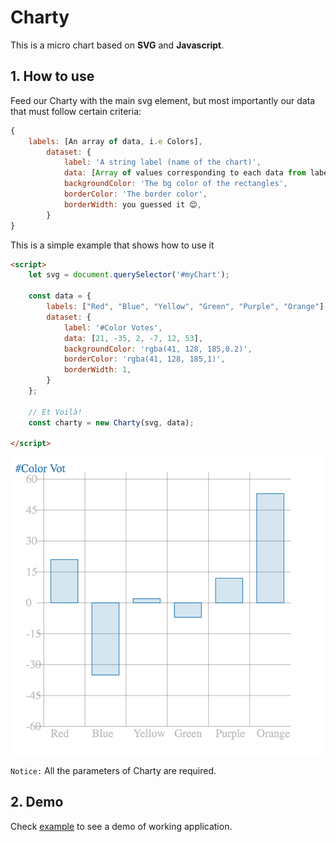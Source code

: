 # Charty

This is a micro chart based on **SVG** and **Javascript**.

## 1. How to use

Feed our Charty with the main svg element, but most importantly our data that must follow certain criteria:

```javascript
{
    labels: [An array of data, i.e Colors],
        dataset: {
            label: 'A string label (name of the chart)',
            data: [Array of values corresponding to each data from labels],
            backgroundColor: 'The bg color of the rectangles',
            borderColor: 'The border color',
            borderWidth: you guessed it 😊,
        } 
}
```

This is a simple example that shows how to use it

```html
<script>
    let svg = document.querySelector('#myChart');

    const data = {
        labels: ["Red", "Blue", "Yellow", "Green", "Purple", "Orange"],
        dataset: {
            label: '#Color Votes',
            data: [21, -35, 2, -7, 12, 53],
            backgroundColor: 'rgba(41, 128, 185,0.2)',
            borderColor: 'rgba(41, 128, 185,1)',
            borderWidth: 1,
        }
    };

    // Et Voilà!
    const charty = new Charty(svg, data);

</script>
```

![Result of the example above](assets/colors_vote.png)

`Notice:` All the parameters of Charty are required.

## 2. Demo

Check [example](./example/index.html) to see a demo of working application.